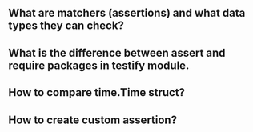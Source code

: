 ## ﻿What are matchers (assertions) and what data types they can check?
## What is the difference between assert and require packages in testify module.
## How to compare time.Time struct?
## How to create custom assertion?